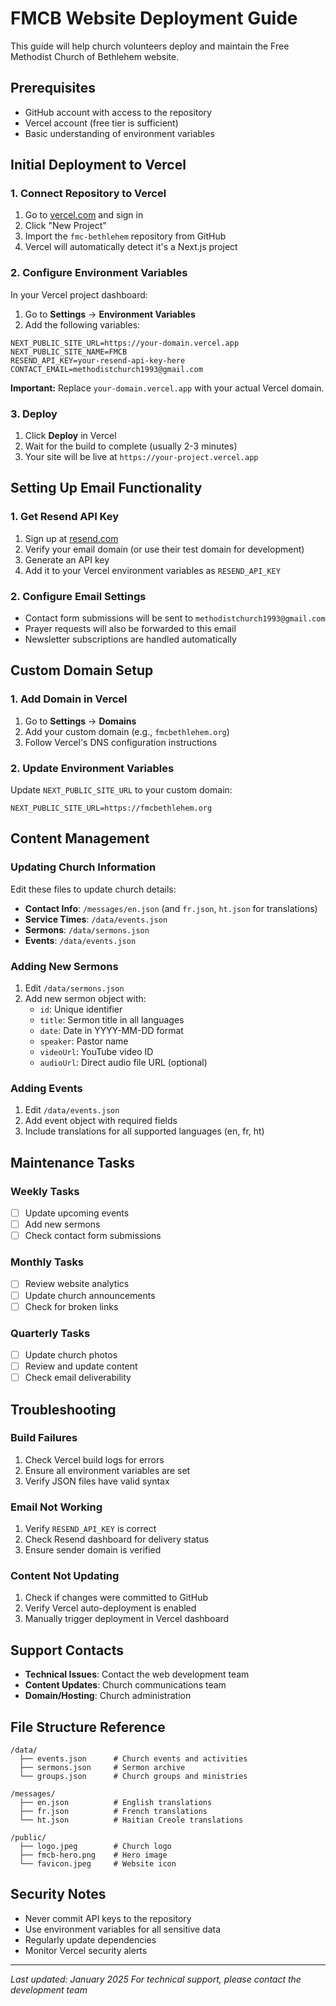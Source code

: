 # FMCB Website Deployment Guide

This guide will help church volunteers deploy and maintain the Free Methodist Church of Bethlehem website.

## Prerequisites

- GitHub account with access to the repository
- Vercel account (free tier is sufficient)
- Basic understanding of environment variables

## Initial Deployment to Vercel

### 1. Connect Repository to Vercel

1. Go to [vercel.com](https://vercel.com) and sign in
2. Click "New Project"
3. Import the `fmc-bethlehem` repository from GitHub
4. Vercel will automatically detect it's a Next.js project

### 2. Configure Environment Variables

In your Vercel project dashboard:

1. Go to **Settings** → **Environment Variables**
2. Add the following variables:

```
NEXT_PUBLIC_SITE_URL=https://your-domain.vercel.app
NEXT_PUBLIC_SITE_NAME=FMCB
RESEND_API_KEY=your-resend-api-key-here
CONTACT_EMAIL=methodistchurch1993@gmail.com
```

**Important:** Replace `your-domain.vercel.app` with your actual Vercel domain.

### 3. Deploy

1. Click **Deploy** in Vercel
2. Wait for the build to complete (usually 2-3 minutes)
3. Your site will be live at `https://your-project.vercel.app`

## Setting Up Email Functionality

### 1. Get Resend API Key

1. Sign up at [resend.com](https://resend.com)
2. Verify your email domain (or use their test domain for development)
3. Generate an API key
4. Add it to your Vercel environment variables as `RESEND_API_KEY`

### 2. Configure Email Settings

- Contact form submissions will be sent to `methodistchurch1993@gmail.com`
- Prayer requests will also be forwarded to this email
- Newsletter subscriptions are handled automatically

## Custom Domain Setup

### 1. Add Domain in Vercel

1. Go to **Settings** → **Domains**
2. Add your custom domain (e.g., `fmcbethlehem.org`)
3. Follow Vercel's DNS configuration instructions

### 2. Update Environment Variables

Update `NEXT_PUBLIC_SITE_URL` to your custom domain:
```
NEXT_PUBLIC_SITE_URL=https://fmcbethlehem.org
```

## Content Management

### Updating Church Information

Edit these files to update church details:

- **Contact Info**: `/messages/en.json` (and `fr.json`, `ht.json` for translations)
- **Service Times**: `/data/events.json`
- **Sermons**: `/data/sermons.json`
- **Events**: `/data/events.json`

### Adding New Sermons

1. Edit `/data/sermons.json`
2. Add new sermon object with:
   - `id`: Unique identifier
   - `title`: Sermon title in all languages
   - `date`: Date in YYYY-MM-DD format
   - `speaker`: Pastor name
   - `videoUrl`: YouTube video ID
   - `audioUrl`: Direct audio file URL (optional)

### Adding Events

1. Edit `/data/events.json`
2. Add event object with required fields
3. Include translations for all supported languages (en, fr, ht)

## Maintenance Tasks

### Weekly Tasks
- [ ] Update upcoming events
- [ ] Add new sermons
- [ ] Check contact form submissions

### Monthly Tasks
- [ ] Review website analytics
- [ ] Update church announcements
- [ ] Check for broken links

### Quarterly Tasks
- [ ] Update church photos
- [ ] Review and update content
- [ ] Check email deliverability

## Troubleshooting

### Build Failures

1. Check Vercel build logs for errors
2. Ensure all environment variables are set
3. Verify JSON files have valid syntax

### Email Not Working

1. Verify `RESEND_API_KEY` is correct
2. Check Resend dashboard for delivery status
3. Ensure sender domain is verified

### Content Not Updating

1. Check if changes were committed to GitHub
2. Verify Vercel auto-deployment is enabled
3. Manually trigger deployment in Vercel dashboard

## Support Contacts

- **Technical Issues**: Contact the web development team
- **Content Updates**: Church communications team
- **Domain/Hosting**: Church administration

## File Structure Reference

```
/data/
  ├── events.json      # Church events and activities
  ├── sermons.json     # Sermon archive
  └── groups.json      # Church groups and ministries

/messages/
  ├── en.json          # English translations
  ├── fr.json          # French translations
  └── ht.json          # Haitian Creole translations

/public/
  ├── logo.jpeg        # Church logo
  ├── fmcb-hero.png    # Hero image
  └── favicon.jpeg     # Website icon
```

## Security Notes

- Never commit API keys to the repository
- Use environment variables for all sensitive data
- Regularly update dependencies
- Monitor Vercel security alerts

---

*Last updated: January 2025*
*For technical support, please contact the development team*
